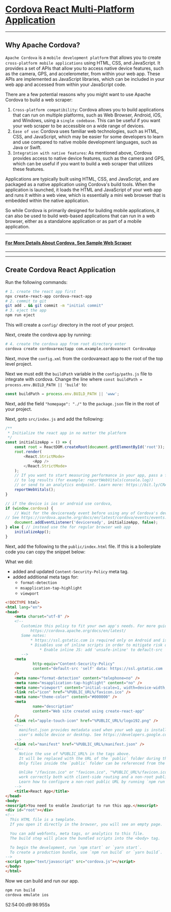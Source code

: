 <h1 ><a id="title" href="#">Cordova React Multi-Platform Application</a> </h1>

<hr/>

<h2><a id="cordova">Why Apache Cordova?</a></h2>

`Apache Cordova` is a `mobile development platform` that allows you to create `cross-platform
mobile applications` using HTML, CSS, and JavaScript. It provides a set of APIs that allow
you to access native device features, such as the camera, GPS, and accelerometer, from
within your web app. These APIs are implemented as JavaScript libraries, which can be
included in your web app and accessed from within your JavaScript code.

There are a few potential reasons why you might want to use Apache Cordova to build a web scraper:

1. `Cross-platform compatibility`: Cordova allows you to build applications that can run on
   multiple platforms, such as Web Browser, Android, iOS, and Windows, using a `single codebase`. This
   can be useful if you want your web scraper to be accessible on a wide range of devices.
2. `Ease of use`: Cordova uses familiar web technologies, such as HTML, CSS, and JavaScript,
   which may be easier for some developers to learn and use compared to native mobile
   development languages, such as Java or Swift.
3. `Integration with native features`: As mentioned above, Cordova provides access to
   native device features, such as the camera and GPS, which can be useful if you want to
   build a web scraper that utilizes these features.

Applications are typically built using HTML, CSS, and JavaScript, and are packaged
as a native application using Cordova's build tools. When the application is launched, it
loads the HTML and JavaScript of your web app and runs it within a web view, which is
essentially a mini web browser that is embedded within the native application.

So while Cordova is primarily designed for building mobile applications, it can also be
used to build web-based applications that can run in a web browser, either as a standalone
application or as part of a mobile application.


<hr />

<h4><a href="./docs/sample.md" id="sample" >For More Details About Cordova, See Sample Web Scraper</a></h4>

<hr />



---


## Create Cordova React Application

Run the following commands:

```bash
# 1. create the react app first
npx create-react-app cordova-react-app
# 2. commit to git 
git add . && git commit -m "initial commit"
# 3. eject the app
npm run eject
```

This will create a `config/` directory in the root of your project.

Next, create the cordova app by running:

```bash
# 4. create the cordova app from root directory enter
cordova create cordovareactapp com.example.cordovareact CordovaApp
```

Next, move the `config.xml` from the cordovareact app to the root of the top level project.

Next we must edit the `buildPath` variable in the `config/paths.js` file to integrate with cordova.
Change the line where `const buildPath = process.env.BUILD_PATH || 'build'` to:

```javascript
const buildPath = process.env.BUILD_PATH || 'www';
```

Next, add the field `"homepage": "./"` to the `package.json` file in the root of your project.

Next, goto `src/index.js` and add the following:

```javascript
/**
 * Initialize the react app in no matter the platform
 */
const initializeApp = () => {
    const root = ReactDOM.createRoot(document.getElementById('root'));
    root.render(
        <React.StrictMode>
            <App />
        </React.StrictMode>
    );
    // If you want to start measuring performance in your app, pass a function
    // to log results (for example: reportWebVitals(console.log))
    // or send to an analytics endpoint. Learn more: https://bit.ly/CRA-vitals
    reportWebVitals();
}

// if the device is ios or android use cordova,
if (window.cordova) {
    // Wait for the deviceready event before using any of Cordova's device APIs.
// See https://cordova.apache.org/docs/en/latest/cordova/events/events.html#deviceready
    document.addEventListener('deviceready', initializeApp, false);
} else { // instead use the for regular browser web app
    initializeApp();
}


```

Next, add the following to the `public/index.html` file. If this is a boilerplate code 
you can copy the snippet below:

What we did:
- added and updated `Content-Security-Policy` meta tag.
- added additional meta tags for:
  - `format-detection`
  - `msapplication-tap-highlight`
  - `viewport`


```html
<!DOCTYPE html>
<html lang="en">
<head>
    <meta charset="utf-8" />
    <!--
       Customize this policy to fit your own app's needs. For more guidance, please refer to the docs:
           https://cordova.apache.org/docs/en/latest/
       Some notes:
           * https://ssl.gstatic.com is required only on Android and is needed for TalkBack to function properly
           * Disables use of inline scripts in order to mitigate risk of XSS vulnerabilities. To change this:
               * Enable inline JS: add 'unsafe-inline' to default-src
       -->
    <meta
            http-equiv="Content-Security-Policy"
            content="default-src 'self' data: https://ssl.gstatic.com 'unsafe-inline' 'unsafe-eval'; style-src 'self' 'unsafe-inline'; media-src *; img-src 'self' data: content:;"
    />
    <meta name="format-detection" content="telephone=no" />
    <meta name="msapplication-tap-highlight" content="no" />
    <meta name="viewport" content="initial-scale=1, width=device-width, viewport-fit=cover" />
    <link rel="icon" href="%PUBLIC_URL%/favicon.ico" />
    <meta name="theme-color" content="#000000" />
    <meta
            name="description"
            content="Web site created using create-react-app"
    />
    <link rel="apple-touch-icon" href="%PUBLIC_URL%/logo192.png" />
    <!--
      manifest.json provides metadata used when your web app is installed on a
      user's mobile device or desktop. See https://developers.google.com/web/fundamentals/web-app-manifest/
    -->
    <link rel="manifest" href="%PUBLIC_URL%/manifest.json" />
    <!--
      Notice the use of %PUBLIC_URL% in the tags above.
      It will be replaced with the URL of the `public` folder during the build.
      Only files inside the `public` folder can be referenced from the HTML.

      Unlike "/favicon.ico" or "favicon.ico", "%PUBLIC_URL%/favicon.ico" will
      work correctly both with client-side routing and a non-root public URL.
      Learn how to configure a non-root public URL by running `npm run build`.
    -->
    <title>React App</title>
</head>
<body>
<noscript>You need to enable JavaScript to run this app.</noscript>
<div id="root"></div>
<!--
  This HTML file is a template.
  If you open it directly in the browser, you will see an empty page.

  You can add webfonts, meta tags, or analytics to this file.
  The build step will place the bundled scripts into the <body> tag.

  To begin the development, run `npm start` or `yarn start`.
  To create a production bundle, use `npm run build` or `yarn build`.
-->
<script type="text/javascript" src="cordova.js"></script>
</body>
</html>
```

Now we can build and run our app.

```bash
npm run build
cordova emulate ios
```
52:54:00:d9:98:95Ss